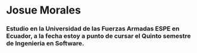 # Josue Morales
### Estudio en la Universidad de las Fuerzas Armadas ESPE en Ecuador, a la fecha estoy a punto de cursar el Quinto semestre de Ingenieria en Software.

<!--
**MrT-coder/MrT-coder** is a ✨ _special_ ✨ repository because its `README.md` (this file) appears on your GitHub profile.

Here are some ideas to get you started:

- 🔭 I’m currently working on ...
- 🌱 I’m currently learning ...
- 👯 I’m looking to collaborate on ...
- 🤔 I’m looking for help with ...
- 💬 Ask me about ...
- 📫 How to reach me: ...
- 😄 Pronouns: ...
- ⚡ Fun fact: ...
-->
